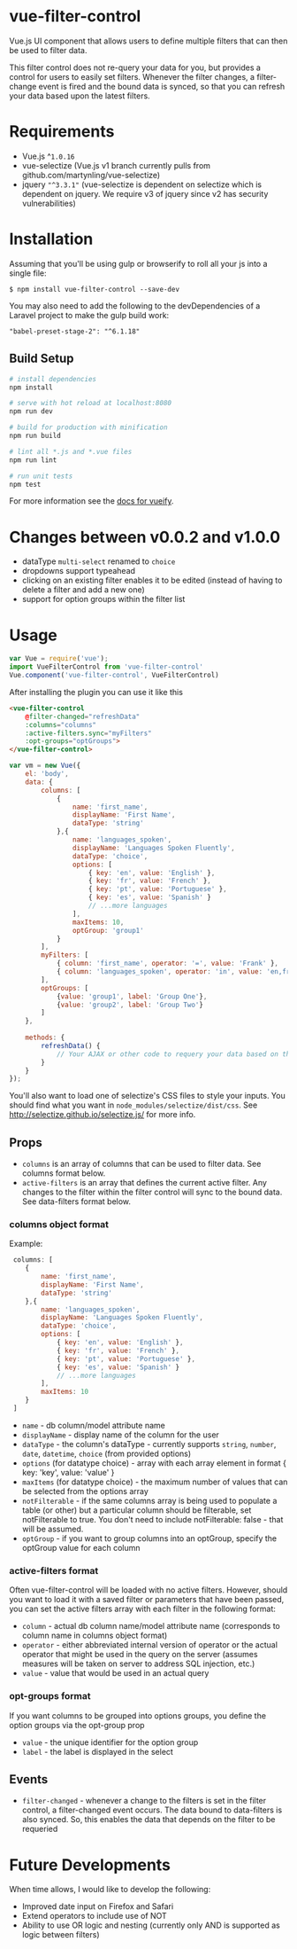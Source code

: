 # vue-filter-control
Vue.js UI component that allows users to define multiple filters that can then be used to filter data.

This filter control does not re-query your data for you, but provides a control for users to easily set filters. Whenever the filter changes, a filter-change event is fired and the bound data is synced, so that you can refresh your data based upon the latest filters. 

# Requirements

- Vue.js ^`1.0.16`
- vue-selectize  (Vue.js v1 branch currently pulls from github.com/martynling/vue-selectize)
- jquery `"^3.3.1"` (vue-selectize is dependent on selectize which is dependent on jquery. We require v3 of jquery since v2 has security vulnerabilities) 


# Installation
Assuming that you'll be using gulp or browserify to roll all your js into a single file:
 
```shell
$ npm install vue-filter-control --save-dev
```

You may also need to add the following to the devDependencies of a Laravel project to make the gulp build work:
``` 
"babel-preset-stage-2": "^6.1.18"
```

## Build Setup

``` bash
# install dependencies
npm install

# serve with hot reload at localhost:8080
npm run dev

# build for production with minification
npm run build

# lint all *.js and *.vue files
npm run lint

# run unit tests
npm test
```

For more information see the [docs for vueify](https://github.com/vuejs/vueify).

# Changes between v0.0.2 and v1.0.0

* dataType `multi-select` renamed to `choice`
* dropdowns support typeahead
* clicking on an existing filter enables it to be edited (instead of having to delete a filter and add a new one)
* support for option groups within the filter list

# Usage

```javascript
var Vue = require('vue');
import VueFilterControl from 'vue-filter-control'
Vue.component('vue-filter-control', VueFilterControl)
```

After installing the plugin you can use it like this

```html
<vue-filter-control
    @filter-changed="refreshData"
    :columns="columns"
    :active-filters.sync="myFilters"
    :opt-groups="optGroups">
</vue-filter-control>
```

```javascript
var vm = new Vue({
    el: 'body',
    data: {
        columns: [ 
            {
                name: 'first_name', 
                displayName: 'First Name',
                dataType: 'string'    
            },{
                name: 'languages_spoken',
                displayName: 'Languages Spoken Fluently',
                dataType: 'choice',
                options: [
                    { key: 'en', value: 'English' },
                    { key: 'fr', value: 'French' },
                    { key: 'pt', value: 'Portuguese' },
                    { key: 'es', value: 'Spanish' }
                    // ...more languages
                ],
                maxItems: 10,
                optGroup: 'group1'
            }    
        ],
        myFilters: [
            { column: 'first_name', operator: '=', value: 'Frank' },
            { column: 'languages_spoken', operator: 'in', value: 'en,fr' }
        ],
        optGroups: [
            {value: 'group1', label: 'Group One'},
            {value: 'group2', label: 'Group Two'}            
        ]
    },
    
    methods: {
        refreshData() {
            // Your AJAX or other code to requery your data based on the latest filters
        }
    }
});
```

You'll also want to load one of selectize's CSS files to style your inputs. You should find what you want in `node_modules/selectize/dist/css`. See http://selectize.github.io/selectize.js/ for more info. 

## Props

- `columns` is an array of columns that can be used to filter data. See columns format below.
- `active-filters` is an array that defines the current active filter. Any changes to the filter within the filter control will sync to the bound data. See data-filters format below.

### columns object format

Example:
```javascript
 columns: [ 
    {
        name: 'first_name', 
        displayName: 'First Name',
        dataType: 'string'    
    },{
        name: 'languages_spoken',
        displayName: 'Languages Spoken Fluently',
        dataType: 'choice',
        options: [
            { key: 'en', value: 'English' },
            { key: 'fr', value: 'French' },
            { key: 'pt', value: 'Portuguese' },
            { key: 'es', value: 'Spanish' }
            // ...more languages
        ],
        maxItems: 10            
    }    
 ]
```

 - `name` - db column/model attribute name
 - `displayName` - display name of the column for the user
 - `dataType` - the column's dataType - currently supports `string`, `number`, `date`, `datetime`, `choice` (from provided options)
 - `options` (for datatype choice) - array with each array element in format { key: 'key', value: 'value' }
 - `maxItems` (for datatype choice) - the maximum number of values that can be selected from the options array
 - `notFilterable` - if the same columns array is being used to populate a table (or other) but a particular column should be filterable, set notFilterable to true. You don't need to include notFilterable: false - that will be assumed.
 - `optGroup` - if you want to group columns into an optGroup, specify the optGroup value for each column

### active-filters format

Often vue-filter-control will be loaded with no active filters. However, should you want to load it with a saved filter or parameters that have been passed, you can set the active filters array with each filter in the following format:

 - `column` - actual db column name/model attribute name (corresponds to column name in columns object format) 
 - `operator` - either abbreviated internal version of operator or the actual operator that might be used in the query on the server (assumes measures will be taken on server to address SQL injection, etc.) 
 - `value` - value that would be used in an actual query

### opt-groups format

If you want columns to be grouped into options groups, you define the option groups via the opt-group prop
 - `value` - the unique identifier for the option group
 - `label` - the label is displayed in the select

## Events

 - `filter-changed` - whenever a change to the filters is set in the filter control, a filter-changed event occurs. The data bound to data-filters is also synced. So, this enables the data that depends on the filter to be requeried  

# Future Developments

When time allows, I would like to develop the following:

 - Improved date input on Firefox and Safari
 - Extend operators to include use of NOT
 - Ability to use OR logic and nesting (currently only AND is supported as logic between filters)
 
